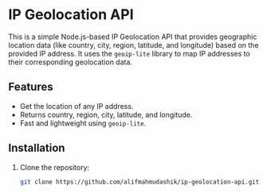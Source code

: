 # IP Geolocation API

This is a simple Node.js-based IP Geolocation API that provides geographic location data (like country, city, region, latitude, and longitude) based on the provided IP address. It uses the `geoip-lite` library to map IP addresses to their corresponding geolocation data.

## Features

- Get the location of any IP address.
- Returns country, region, city, latitude, and longitude.
- Fast and lightweight using `geoip-lite`.

## Installation

1. Clone the repository:

   ```bash
   git clone https://github.com/alifmahmudashik/ip-geolocation-api.git
